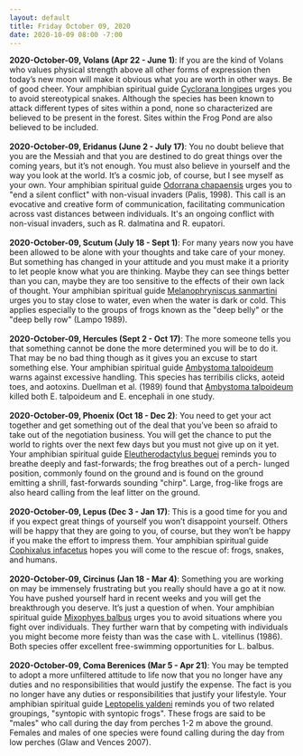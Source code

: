 ```yaml
---
layout: default
title: Friday October 09, 2020
date: 2020-10-09 08:00 -7:00
---
```


**2020-October-09, Volans (Apr 22 - June 1)**: If you are the kind of Volans who values physical strength above all other forms of expression then today’s new moon will make it obvious what you are worth in other ways. Be of good cheer. Your amphibian spiritual guide [Cyclorana longipes](https://amphibiaweb.org/cgi/amphib_query?where-genus=Cyclorana&where-species=longipes) urges you to avoid stereotypical snakes. Although the species has been known to attack different types of sites within a pond, none so characterized are believed to be present in the forest. Sites within the Frog Pond are also believed to be included. <br /><br />**2020-October-09, Eridanus (June 2 - July 17)**: You no doubt believe that you are the Messiah and that you are destined to do great things over the coming years, but it’s not enough. You must also believe in yourself and the way you look at the world. It’s a cosmic job, of course, but I see myself as your own. Your amphibian spiritual guide [Odorrana chapaensis](https://amphibiaweb.org/cgi/amphib_query?where-genus=Odorrana&where-species=chapaensis) urges you to "end a silent conflict" with non-visual invaders (Palis, 1998). This call is an evocative and creative form of communication, facilitating communication across vast distances between individuals.  It's an ongoing conflict with non-visual invaders, such as R. dalmatina and R. eupatori. <br /><br />**2020-October-09, Scutum (July 18 - Sept 1)**: For many years now you have been allowed to be alone with your thoughts and take care of your money. But something has changed in your attitude and you must make it a priority to let people know what you are thinking. Maybe they can see things better than you can, maybe they are too sensitive to the effects of their own lack of thought. Your amphibian spiritual guide [Melanophryniscus sanmartini](https://amphibiaweb.org/cgi/amphib_query?where-genus=Melanophryniscus&where-species=sanmartini) urges you to stay close to water, even when the water is dark or cold. This applies especially to the groups of frogs known as the "deep belly" or the "deep belly row" (Lampo 1989). <br /><br />**2020-October-09, Hercules (Sept 2 - Oct 17)**: The more someone tells you that something cannot be done the more determined you will be to do it. That may be no bad thing though as it gives you an excuse to start something else. Your amphibian spiritual guide [Ambystoma talpoideum](https://amphibiaweb.org/cgi/amphib_query?where-genus=Ambystoma&where-species=talpoideum) warns against excessive handling. This species has terribilis clicks, aoteid toes, and aotoxins. Duellman et al. (1989) found that [Ambystoma talpoideum](https://amphibiaweb.org/cgi/amphib_query?where-genus=Ambystoma&where-species=talpoideum) killed both E. talpoideum and E. encephali in one study. <br /><br />**2020-October-09, Phoenix (Oct 18 - Dec 2)**: You need to get your act together and get something out of the deal that you’ve been so afraid to take out of the negotiation business. You will get the chance to put the world to rights over the next few days but you must not give up on it yet. Your amphibian spiritual guide [Eleutherodactylus beguei](https://amphibiaweb.org/cgi/amphib_query?where-genus=Eleutherodactylus&where-species=beguei) reminds you to breathe deeply and fast-forwards; the frog breathes out of a perch- lunged position, commonly found on the ground and is found on the ground emitting a shrill, fast-forwards sounding "chirp". Large, frog-like frogs are also heard calling from the leaf litter on the ground. <br /><br />**2020-October-09, Lepus (Dec 3 - Jan 17)**: This is a good time for you and if you expect great things of yourself you won’t disappoint yourself. Others will be happy that they are going to you, of course, but they won’t be happy if you make the effort to impress them. Your amphibian spiritual guide [Cophixalus infacetus](https://amphibiaweb.org/cgi/amphib_query?where-genus=Cophixalus&where-species=infacetus) hopes you will come to the rescue of: frogs, snakes, and humans. <br /><br />**2020-October-09, Circinus (Jan 18 - Mar 4)**: Something you are working on may be immensely frustrating but you really should have a go at it now. You have pushed yourself hard in recent weeks and you will get the breakthrough you deserve. It’s just a question of when. Your amphibian spiritual guide [Mixophyes balbus](https://amphibiaweb.org/cgi/amphib_query?where-genus=Mixophyes&where-species=balbus) urges you to avoid situations where you fight over individuals. They further warn that by competing with individuals you might become more feisty than was the case with L. vitellinus (1986). Both species offer excellent free-swimming opportunities for L. balbus. <br /><br />**2020-October-09, Coma Berenices (Mar 5 - Apr 21)**: You may be tempted to adopt a more unfiltered attitude to life now that you no longer have any duties and no responsibilities that would justify the expense. The fact is you no longer have any duties or responsibilities that justify your lifestyle. Your amphibian spiritual guide [Leptopelis yaldeni](https://amphibiaweb.org/cgi/amphib_query?where-genus=Leptopelis&where-species=yaldeni) reminds you of two related groupings, "syntopic with syntopic frogs". These frogs are said to be "males" who call during the day from perches 1-2 m above the ground. Females and males of one species were found calling during the day from low perches (Glaw and Vences 2007). <br /><br />